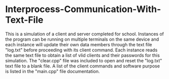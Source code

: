 # Interprocess-Communication-With-Text-File
This is a simulation of a client and server completed for school.
Instances of the program can be running on multiple terminals on the same device and each instance will update their own data members through the text file "log.txt" before proceeding with its client command.
Each instance reads the same text file to obtain a list of vlid clients and their passwords for this simulation.
The "clear.cpp" file was included to open and reset the "log.txt" text file to a blank file.
A list of the client commands and software purpose is listed in the "main.cpp" file documentation.
